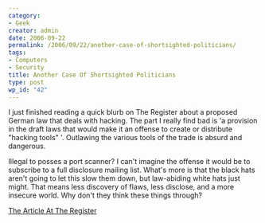 ```yaml
---
category:
- Geek
creator: admin
date: 2006-09-22
permalink: /2006/09/22/another-case-of-shortsighted-politicians/
tags:
- Computers
- Security
title: Another Case Of Shortsighted Politicians
type: post
wp_id: "42"
---
```


I just finished reading a quick blurb on The Register about a proposed German law that deals with hacking.  The part I really find bad is 'a provision in the draft laws that would make it an offense to create or distribute "hacking tools" '.  Outlawing the various tools of the trade is absurd and dangerous.

Illegal to posses a port scanner?  I can't imagine the offense it would be to subscribe to a full disclosure mailing list.  What's more is that the black hats aren't going to let this slow them down, but law-abiding white hats just might.  That means less discovery of flaws, less disclose, and a more insecure world.  Why don't they think these things through?

[The Article At The Register](http://www.theregister.co.uk/2006/09/22/german_hacking_law_update/)
